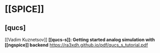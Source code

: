 # [[SPICE]]

## [qucs]
[[Vadim Kuznetsov]]
**[[qucs-s]]: Getting started analog simulation with [[ngspice]] backend**
https://ra3xdh.github.io/pdf/qucs_s_tutorial.pdf

